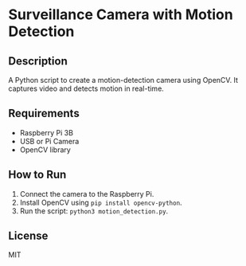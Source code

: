 # Surveillance Camera with Motion Detection

## Description
A Python script to create a motion-detection camera using OpenCV. It captures video and detects motion in real-time.

## Requirements
- Raspberry Pi 3B
- USB or Pi Camera
- OpenCV library

## How to Run
1. Connect the camera to the Raspberry Pi.
2. Install OpenCV using `pip install opencv-python`.
3. Run the script: `python3 motion_detection.py`.

## License
MIT